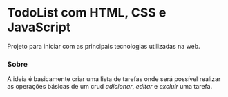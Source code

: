 # TodoList com HTML, CSS e JavaScript

Projeto para iniciar com as principais tecnologias utilizadas na web.

### Sobre

A ideia é basicamente criar uma lista de tarefas onde será possível realizar as operações básicas de um crud *adicionar*, *editar* e *excluir* uma tarefa.

